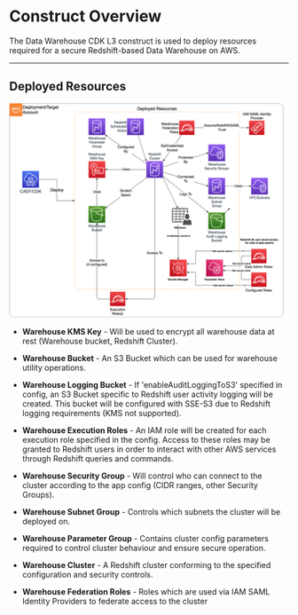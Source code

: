 # Construct Overview

The Data Warehouse CDK L3 construct is used to deploy resources required for a secure Redshift-based Data Warehouse on AWS.

***

## Deployed Resources

![datawarehouse](docs/datawarehouse.png)

* **Warehouse KMS Key** - Will be used to encrypt all warehouse data at rest (Warehouse bucket, Redshift Cluster).

* **Warehouse Bucket** - An S3 Bucket which can be used for warehouse utility operations.

* **Warehouse Logging Bucket** - If 'enableAuditLoggingToS3' specified in config, an S3 Bucket specific to Redshift user activity logging will be created. This bucket will be configured with SSE-S3 due to Redshift logging requirements (KMS not supported).

* **Warehouse Execution Roles** - An IAM role will be created for each execution role specified in the config. Access to these roles may be granted to Redshift users in order to interact with other AWS services through Redshift queries and commands.

* **Warehouse Security Group** - Will control who can connect to the cluster according to the app config (CIDR ranges, other Security Groups).

* **Warehouse Subnet Group** - Controls which subnets the cluster will be deployed on.

* **Warehouse Parameter Group** - Contains cluster config parameters required to control cluster behaviour and ensure secure operation.

* **Warehouse Cluster** - A Redshift cluster conforming to the specified configuration and security controls.

* **Warehouse Federation Roles** - Roles which are used via IAM SAML Identity Providers to federate access to the cluster
